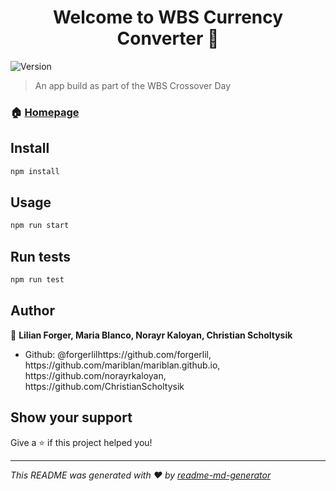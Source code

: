 <h1 align="center">Welcome to WBS Currency Converter 👋</h1>
<p>
  <img alt="Version" src="https://img.shields.io/badge/version-0.1.0-blue.svg?cacheSeconds=2592000" />
</p>

> An app build as part of the WBS Crossover Day

### 🏠 [Homepage](https://forgerlil.github.io/crossover-app/)

## Install

```sh
npm install
```

## Usage

```sh
npm run start
```

## Run tests

```sh
npm run test
```

## Author

👤 **Lilian Forger, Maria Blanco, Norayr Kaloyan, Christian Scholtysik**

- Github: @forgerlilhttps:\/\/github.com\/forgerlil, https:\/\/github.com\/mariblan\/mariblan.github.io, https:\/\/github.com\/norayrkaloyan, https:\/\/github.com\/ChristianScholtysik

## Show your support

Give a ⭐️ if this project helped you!

---

_This README was generated with ❤️ by [readme-md-generator](https://github.com/kefranabg/readme-md-generator)_
